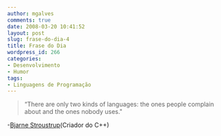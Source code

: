 ```yaml
---
author: mgalves
comments: true
date: 2008-03-20 10:41:52
layout: post
slug: frase-do-dia-4
title: Frase do Dia
wordpress_id: 266
categories:
- Desenvolvimento
- Humor
tags:
- Linguagens de Programação
---
```


> “There are only two kinds of languages: the ones people complain about and the ones nobody uses."


-[Bjarne Stroustrup](http://en.wikipedia.org/wiki/Bjarne_Stroustrup)(Criador do C++)
